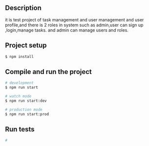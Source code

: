 
## Description
it is test project of task management and user management and user profile,and 
there is 2 roles in system such as admin,user can sign up ,login,manage tasks.
and admin can manage users and roles.

## Project setup

```bash
$ npm install
```

## Compile and run the project

```bash
# development
$ npm run start

# watch mode
$ npm run start:dev

# production mode
$ npm run start:prod
```

## Run tests

```bash
#
